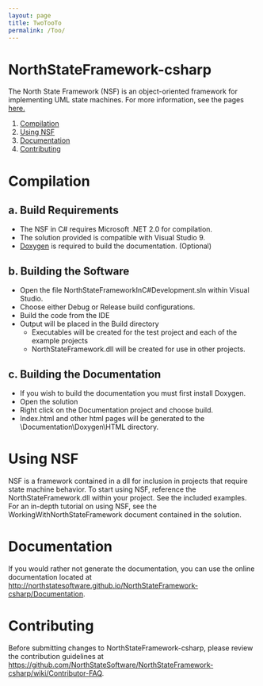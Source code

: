 ```yaml
---
layout: page
title: TwoTooTo
permalink: /Too/
---
```


NorthStateFramework-csharp
==========================

The North State Framework (NSF) is an object-oriented framework for implementing UML state machines.  For more information, see the pages <a href="http://northstatesoftware.github.io/NorthStateFramework-csharp/index.html">here.</a>


1. [Compilation](#compilation)
2. [Using NSF](#using-nsf)
3. [Documentation](#documentation)
4. [Contributing](#contributing) 

Compilation
===========

a. Build Requirements
---------------------
* The NSF in C# requires Microsoft .NET 2.0 for compilation.  
* The solution provided is compatible with Visual Studio 9.
* <a href="http://www.doxygen.org/">Doxygen</a> is required to build the documentation. (Optional)

b. Building the Software
------------------------
* Open the file NorthStateFrameworkInC#Development.sln within Visual Studio.
* Choose either Debug or Release build configurations.
* Build the code from the IDE
* Output will be placed in the Build directory
	* Executables will be created for the test project and each of the example projects
	* NorthStateFramework.dll will be created for use in other projects.

c. Building the Documentation
-----------------------------
* If you wish to build the documentation you must first install Doxygen.
* Open the solution
* Right click on the Documentation project and choose build.
* Index.html and other html pages will be generated to the \Documentation\Doxygen\HTML directory.

Using NSF
=========
NSF is a framework contained in a dll for inclusion in projects that require state machine behavior.  To start using  NSF, reference the NorthStateFramework.dll within your project.  See the included examples.  For an in-depth tutorial on using NSF, see the WorkingWithNorthStateFramework document contained in the solution.

Documentation
=============
If you would rather not generate the documentation, you can use the online documentation located at http://northstatesoftware.github.io/NorthStateFramework-csharp/Documentation.

Contributing
============
Before submitting changes to NorthStateFramework-csharp, please review the contribution guidelines at https://github.com/NorthStateSoftware/NorthStateFramework-csharp/wiki/Contributor-FAQ.

